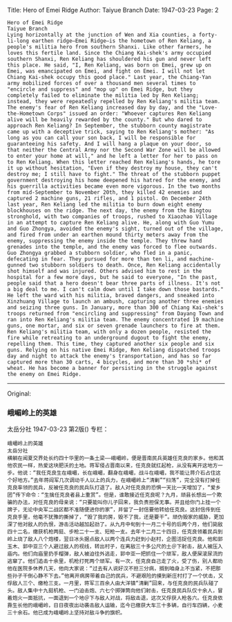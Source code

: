 Title: Hero of Emei Ridge
Author: Taiyue Branch
Date: 1947-03-23
Page: 2

    Hero of Emei Ridge
    Taiyue Branch
    Lying horizontally at the junction of Wen and Xia counties, a forty-li-long earthen ridge—Emei Ridge—is the hometown of Ren Keliang, a people's militia hero from southern Shanxi. Like other farmers, he loves this fertile land. Since the Chiang Kai-shek's army occupied southern Shanxi, Ren Keliang has shouldered his gun and never left this place. He said, "I, Ren Keliang, was born on Emei, grew up on Emei, was emancipated on Emei, and fight on Emei. I will not let Chiang Kai-shek occupy this good place." Last year, the Chiang-Yan army mobilized forces of over a thousand men several times to "encircle and suppress" and "mop up" on Emei Ridge, but they completely failed to eliminate the militia led by Ren Keliang; instead, they were repeatedly repelled by Ren Keliang's militia team. The enemy's fear of Ren Keliang increased day by day, and the "Love-the-Hometown Corps" issued an order: "Whoever captures Ren Keliang alive will be heavily rewarded by the county." But who dared to approach Ren Keliang? In September, the stubborn county magistrate came up with a deceptive trick, saying to Ren Keliang's mother: "As long as you can call your son back, I will be responsible for guaranteeing his safety. And I will hang a plaque on your door, so that neither the Central Army nor the Second War Zone will be allowed to enter your home at will," and he left a letter for her to pass on to Ren Keliang. When this letter reached Ren Keliang's hands, he tore it up without hesitation, "Even if they destroy my house, they can't destroy me; I still have to fight." The threat of the stubborn puppet government destroying his home deepened his hatred for the enemy, and his guerrilla activities became even more vigorous. In the two months from mid-September to November 20th, they killed 42 enemies and captured 2 machine guns, 21 rifles, and 1 pistol. On December 24th last year, Ren Keliang led the militia to burn down eight enemy blockhouses on the ridge. The next day, the enemy from the Bingtou stronghold, with two companies of troops, rushed to Xiaozhao Village in an attempt to capture Ren Keliang alive. He, along with Guo Yumu and Guo Zhongya, avoided the enemy's sight, turned out of the village, and fired from under an earthen mound thirty meters away from the enemy, suppressing the enemy inside the temple. They threw hand grenades into the temple, and the enemy was forced to flee outwards. Guo Zhongya grabbed a stubborn soldier, who fled in a panic, defecating in fear. They pursued for more than ten li, and machine-gunned two stubborn soldiers to death. Once, Ren Keliang accidentally shot himself and was injured. Others advised him to rest in the hospital for a few more days, but he said to everyone, "In the past, people said that a hero doesn't bear three parts of illness. It's not a big deal to me. I can't calm down until I take down those bastards." He left the ward with his militia, braved dangers, and sneaked into Xinzhuang Village to launch an ambush, capturing another three enemies and seizing three guns. In January, more than 300 of Chiang Kai-shek's troops returned from "encircling and suppressing" from Dayang Town and ran into Ren Keliang's militia team. The enemy concentrated 19 machine guns, one mortar, and six or seven grenade launchers to fire at them. Ren Keliang's militia team, with only a dozen people, resisted the fire while retreating to an underground dugout to fight the enemy, repelling them. This time, they captured another six people and six guns. Relying on his native Emei Ridge, Ren Keliang dispatched troops day and night to attack the enemy's transportation, and has so far captured more than 30 carts, 4 bicycles, and more than 30 *shi* of wheat. He has become a banner for persisting in the struggle against the enemy on Emei Ridge.



<hr /> 

Original: 


### 峨嵋岭上的英雄
太岳分社
1947-03-23
第2版()
专栏：

    峨嵋岭上的英雄
    太岳分社
    横躺在闻夏交界处长约四十华里的一条土梁——峨嵋岭，便是晋南民兵英雄任克良的家乡。他和其他农民一样，热爱这块肥沃的土地。蒋军侵占晋南以来，任克良就扛起枪，从没有离开这地方一步。他说：“我任克良生在峨嵋，长在峨嵋，翻身在峨嵋，战斗在峨嵋，我不能让蒋介石占住这个好地方。”去年蒋阎军几次调动千人以上的兵力，在峨嵋岭上“清剿”“扫荡”，完全没有打掉任克良率领的民兵，反被任克良的民兵队打退了。敌人对任克良的恐惧一天比一天增加了，“爱乡团”传下命令：“生擒任克良者县上重赏”。但是，谁敢接近任克良呢？九月，顽县长想出一个欺骗的办法，对任克良的母亲说：“只要能叫你儿子回来，我负责担保无事。并且给你门上挂一个牌子，无论中央军二战区都不准随便进你的家”，并留了一封信要他转给任克良。这封信传到任克良手里，他毫不犹豫的撕掉了，“毁了我的房，毁不了我，还是要干”。顽伪毁家的威胁，更加深了他对敌人的仇恨，游击活动越加起劲了。从九月中旬到十一月二十号的后两个月，他们毙敌四十二名，缴获机枪两挺、步枪二十一支、短枪一支。去年十二月二十四日，任克良领着民兵到岭上烧了敌人八个炮楼，翌日冰头据点敌人以两个连兵力赶到小赵村，企图活捉任克良。他和郭玉木、郭中亚三个人避过敌人的视线，转出村子，在离敌三十多公尺的土＠下射击，敌人被压入庙内。他们向庙里扔手榴弹，敌人被迫往外逃走，郭中亚一把抓住一个顽军，敌人便屎滚尿流的逃窜了。他们追击十余里，机枪打死两个顽军。有一次，任克良自己走了火，受了伤，别人都劝他在医院多休养几天，他向大家说：“过去有人说好汉不担三分病，搁到咱身上不当紧，不把那些孙子干倒心静不下去。”他离开病房带着自己的民兵，不避艰险的摸到新庄村打了一个伏击，又俘敌人三个、缴枪三支。一月里，蒋军三百余人由大洋镇“清剿”回来，与任克良的民兵队碰了头。敌人集中十九挺机枪、一门迫击炮、六七个掷弹筒向他们射击，任克良民兵队仅十余人，冒着炮火一面抵抗，一面退到一个地＠下与敌人对战，将敌击退，这次又俘获人枪各六。任克良依靠生长他的峨嵋岭，日日夜夜出动袭击敌人运输，迄今已缴获大车三十多辆，自行车四辆，小麦三十余石。他已成为峨嵋岭上坚持对敌斗争的旗帜。
